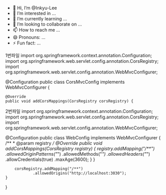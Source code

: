 - 👋 Hi, I’m @Inkyu-Lee
- 👀 I’m interested in ...
- 🌱 I’m currently learning ...
- 💞️ I’m looking to collaborate on ...
- 📫 How to reach me ...
- 😄 Pronouns: ...
- ⚡ Fun fact: ...

1번파일
import org.springframework.context.annotation.Configuration;
import org.springframework.web.servlet.config.annotation.CorsRegistry;
import org.springframework.web.servlet.config.annotation.WebMvcConfigurer;

@Configuration
public class CorsMvcConfig implements WebMvcConfigurer {

    @Override
    public void addCorsMappings(CorsRegistry corsRegistry) {



2번파일
import org.springframework.context.annotation.Configuration;
import org.springframework.web.servlet.config.annotation.CorsRegistry;
import org.springframework.web.servlet.config.annotation.WebMvcConfigurer;

@Configuration
public class WebConfig implements WebMvcConfigurer {
    /**
     * @param registry
     */
    @Override
    public void addCorsMappings(CorsRegistry registry) {
        registry.addMapping("/**")
                .allowedOriginPatterns("*")
                .allowedMethods("*")
                .allowedHeaders("*")
                .allowCredentials(true)
                .maxAge(3600);
    }
}

        corsRegistry.addMapping("/**")
                .allowedOrigins("http://localhost:3030");
    }
}
